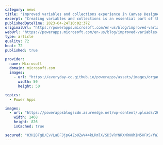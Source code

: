```yaml
---
category: news
title: "Improved variables and collections experience in Canvas Designer"
excerpt: "Creating variables and collections is an essential part of the app building process. Therefore, we are excited to announce the general availability of an improved, seamless experience that enables makers to see variables and collections directly in-line with the canvas designer! Gone are the days of"
publishedDateTime: 2023-04-24T10:02:37Z
originalUrl: "https://powerapps.microsoft.com/en-us/blog/improved-variables-and-collections-experience-in-canvas-designer/"
webUrl: "https://powerapps.microsoft.com/en-us/blog/improved-variables-and-collections-experience-in-canvas-designer/"
type: article
quality: 72
heat: 72
published: true

provider:
  name: Microsoft
  domain: microsoft.com
  images:
    - url: "https://everyday-cc.github.io/powerapps/assets/images/organizations/microsoft.com-50x50.jpg"
      width: 50
      height: 50

topics:
  - Power Apps

images:
  - url: "https://powerappsblogscdn.azureedge.net/wp-content/uploads/2023/04/8-3.png"
    width: 1468
    height: 826
    isCached: true

secured: "O3H2BFgB/EvVLaBFJjpG4ZpUZwV44kLRmlX/SD5VRYNRXNRHUhIM5XFXS/faIgeR84tLJegXR2RXomqPRPWYrK1s0oij0pPKNlJbt1qW8ncfZLjHynCcMcxv8+c/FNfngLW2H7QRsOHxZqHJaaFQyK/QqhN5UO4RU3zDiaPBXwUM/B2xtv73JJqK7cY+tEK0wLeJ9HdwksgtQBkVrK2bfDFuW1QCRCNLcNX3bCXDsP2u8rUmc2f6ThXs4plctPccItVh8VCDsdwsiTzO3IB3voJjwp1Vsixp32ecmQl/99dKTA64TvjANiJp1ojEErgLx0dToMUK7BEoJLQr53AGptzM6r6eSqWDpfbMNXRHSa4=;q7GiTpEl6zz2bU6lyVhYRA=="
---
```


